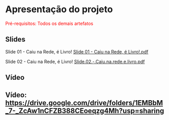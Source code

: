 # Apresentação do projeto

<span style="color:red">Pré-requisitos: Todos os demais artefatos</span>

## Slides

Slide 01 - Caiu na Rede, é Livro!
[Slide 01 - Caiu na Rede, é Livro!.pdf](https://github.com/user-attachments/files/18054085/Slide.01.-.Caiu.na.Rede.e.Livro.pdf)

Slide 02 - Caiu na Rede, é Livro!
[Slide.02.-.Caiu.na.rede.e.livro.pdf](https://github.com/user-attachments/files/18055105/Slide.02.-.Caiu.na.rede.e.livro.pdf)

## Vídeo

Vídeo: https://drive.google.com/drive/folders/1EMBbM_7-_ZcAw1nCFZB388CEoeqzg4Mh?usp=sharing
-

